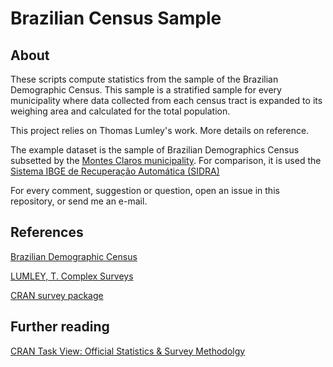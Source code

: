 # Brazilian Census Sample
## About
These scripts compute statistics from the sample of the Brazilian Demographic Census. This sample is a stratified sample for every municipality where data collected from each census tract is expanded to its weighing area and calculated for the total population.

This project relies on Thomas Lumley's work. More details on reference.

The example dataset is the sample of Brazilian Demographics Census subsetted by the [Montes Claros municipality](https://en.wikipedia.org/wiki/Montes_Claros). For comparison, it is used the [Sistema IBGE de Recuperação Automática (SIDRA)](https://sidra.ibge.gov.br/pesquisa/censo-demografico/demografico-2010/inicial)

For every comment, suggestion or question, open an issue in this repository, or send me an e-mail.

## References
[Brazilian Demographic Census](https://www.ibge.gov.br/estatisticas/sociais/trabalho/9662-censo-demografico-2010.html?=&t=o-que-e)

[LUMLEY, T. Complex Surveys](https://books.google.com.br/books/about/Complex_Surveys.html?id=L96ludyhFBsC&redir_esc=y)

[CRAN survey package](https://cran.r-project.org/web/packages/survey/index.html)

## Further reading
[CRAN Task View: Official Statistics & Survey Methodolgy](https://cran.r-project.org/web/views/OfficialStatistics.html)